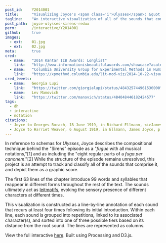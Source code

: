 ```yaml
---
post_id:    Y2014001
title:      "Visualizing Joyce's <span class='i'>Ulysses</span>: &quot;Sirens&quot; as a Graphic Score"
tagline:    "An interactive visualization of all of the sounds that comprise the &quot;Sirens&quot; episode of <i>Ulysses</i> by James Joyce."
post_path:  joyce-ulysses-sirens-redux
perm:       /interactive/Y2014001
github:     true
images:
  - ext:    01.jpg
  - ext:    02.jpg
meta:       true
cred:
  - name:   "2014 Kantar IIB Awards: Longlist"
    link:   "http://www.informationisbeautifulawards.com/showcase?acategory=interactive&award=2014&pcategory=long-list"
  - name:   "Columbia University Group for Experimental Methods in Humanistic Research"
    link:   "https://xpmethod.columbia.edu/lit-mod-viz/2014-10-22-visualizing-joyce.html"
cred_tweets:
  - name:   Georgia Lupi
    link:   "https://twitter.com/giorgialupi/status/484325744961536000"
  - name:   Lev Manovich
    link:   "https://twitter.com/manovich/status/484048446182424577"
tags:
  - dh
  - interactive
  - notation
citations:
  - Joyce to Georges Borach, 18 June 1919, in Richard Ellmann, <i>James Joyce&colon; New and Revised Edition</i> (Oxford University Press, 1982), p. 459.
  - Joyce to Harriet Weaver, 6 August 1919, in Ellmann, James Joyce, p. 462.
---
```

In reference to schemas for _Ulysses_, Joyce describes the compositional technique behind the "Sirens" episode as a "_fugue_ with all musical notations,"[1] and as including the "eight regular parts of a _fuga per canonem_."[2] While the structure of the episode remains unresolved, this project is an attempt to track and classify all of the sounds that comprise it, and depict them as a graphic score.

The first 63 lines of the chapter introduce 99 words and syllables that reappear in different forms throughout the rest of the text. The sounds ultimately act as [leitmotifs](http://en.wikipedia.org/wiki/Leitmotif), evoking the sensory presence of different characters at different times.

This visualization is constructed as a line-by-line annotation of each sound that recurs at least four times following its initial introduction. Within each line, each sound is grouped into repetitions, linked to its associated character(s), and sorted into one of three possible tiers based on its distance from the root sound. The lines are represented as columns.

View the full interactive [here](/interactive/Y2014001). Built using Processing and D3.js.